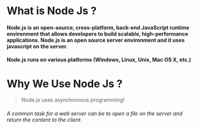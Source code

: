 # What is Node Js ?
#### Node.js is an open-source, cross-platform, back-end JavaScript runtime environment that allows developers to build scalable, high-performance applications. Node.js is an open source server environment and it uses javascript on the server.
#### Node.js runs on various platforms (Windows, Linux, Unix, Mac OS X, etc.)

# Why We Use Node Js ?
> Node.js uses asynchronous programming!

###### A common task for a web server can be to open a file on the server and return the content to the client.
